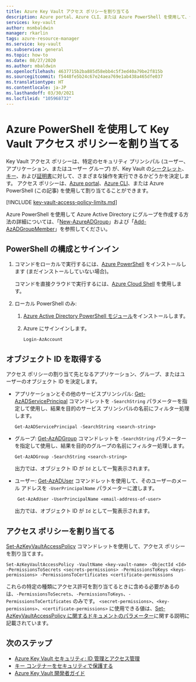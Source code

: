 ```yaml
---
title: Azure Key Vault アクセス ポリシーを割り当てる
description: Azure portal、Azure CLI、または Azure PowerShell を使用して、セキュリティ プリンシパルまたはアプリケーション ID に Key Vault アクセス ポリシーを割り当てる方法について説明します。
services: key-vault
author: msmbaldwin
manager: rkarlin
tags: azure-resource-manager
ms.service: key-vault
ms.subservice: general
ms.topic: how-to
ms.date: 08/27/2020
ms.author: mbaldwin
ms.openlocfilehash: 4637715b2ba885d58ebb4c5f3ed40a79be2f815b
ms.sourcegitcommit: f5448fe5b24c67e24aea769e1ab438a465dfe037
ms.translationtype: HT
ms.contentlocale: ja-JP
ms.lasthandoff: 03/30/2021
ms.locfileid: "105968732"
---
```

# <a name="assign-a-key-vault-access-policy-using-azure-powershell"></a>Azure PowerShell を使用して Key Vault アクセス ポリシーを割り当てる

Key Vault アクセス ポリシーは、特定のセキュリティ プリンシパル (ユーザー、アプリケーション、またはユーザー グループ) が、Key Vault の[シークレット](../secrets/index.yml)、[キー](../keys/index.yml)、および[証明書](../certificates/index.yml)に対して、さまざまな操作を実行できるかどうかを決定します。 アクセス ポリシーは、[Azure portal](assign-access-policy-portal.md)、[Azure CLI](assign-access-policy-cli.md)、または Azure PowerShell (この記事) を使用して割り当てることができます。

[!INCLUDE [key-vault-access-policy-limits.md](../../../includes/key-vault-access-policy-limits.md)]

Azure PowerShell を使用して Azure Active Directory にグループを作成する方法の詳細については、「[New-AzureADGroup](/powershell/module/azuread/new-azureadgroup)」および「[Add-AzADGroupMember](/powershell/module/az.resources/add-azadgroupmember)」を参照してください。

## <a name="configure-powershell-and-sign-in"></a>PowerShell の構成とサインイン

1. コマンドをローカルで実行するには、[Azure PowerShell](/powershell/azure/) をインストールします (まだインストールしていない場合)。

    コマンドを直接クラウドで実行するには、[Azure Cloud Shell](../../cloud-shell/overview.md) を使用します。

1. ローカル PowerShell のみ:

    1. [Azure Active Directory PowerShell モジュール](https://www.powershellgallery.com/packages/AzureAD)をインストールします。

    1. Azure にサインインします。

        ```azurepowershell-interactive
        Login-AzAccount
        ```
    
## <a name="acquire-the-object-id"></a>オブジェクト ID を取得する

アクセス ポリシーの割り当て先となるアプリケーション、グループ、またはユーザーのオブジェクト ID を決定します。

- アプリケーションとその他のサービスプリンシパル: [Get-AzADServicePrincipal](/powershell/module/az.resources/get-azadserviceprincipal) コマンドレットを `-SearchString` パラメーターを指定して使用し、結果を目的のサービス プリンシパルの名前にフィルター処理します。

    ```azurepowershell-interactive
    Get-AzADServicePrincipal -SearchString <search-string>
    ```

- グループ: [Get-AzADGroup](/powershell/module/az.resources/get-azadgroup) コマンドレットを `-SearchString` パラメーターを指定して使用し、結果を目的のグループの名前にフィルター処理します。

    ```azurepowershell-interactive
    Get-AzADGroup -SearchString <search-string>
    ```
    
    出力では、オブジェクト ID が `Id` として一覧表示されます。

- ユーザー: [Get-AzADUser](/powershell/module/az.resources/get-azaduser) コマンドレットを使用して、そのユーザーのメール アドレスを `-UserPrincipalName` パラメーターに渡します。

    ```azurepowershell-interactive
     Get-AzAdUser -UserPrincipalName <email-address-of-user>
    ```

    出力では、オブジェクト ID が `Id` として一覧表示されます。

## <a name="assign-the-access-policy"></a>アクセス ポリシーを割り当てる

[Set-AzKeyVaultAccessPolicy](/powershell/module/az.keyvault/set-azkeyvaultaccesspolicy) コマンドレットを使用して、アクセス ポリシーを割り当てます。

```azurepowershell-interactive
Set-AzKeyVaultAccessPolicy -VaultName <key-vault-name> -ObjectId <Id> -PermissionsToSecrets <secrets-permissions> -PermissionsToKeys <keys-permissions> -PermissionsToCertificates <certificate-permissions    
```

これらの特定の種類にアクセス許可を割り当てるときに含める必要があるのは、`-PermissionsToSecrets`、`-PermissionsToKeys`、`-PermissionsToCertificates` のみです。 `<secret-permissions>`、`<key-permissions>`、`<certificate-permissions>` に使用できる値は、[Set-AzKeyVaultAccessPolicy に関するドキュメントのパラメーター](/powershell/module/az.keyvault/set-azkeyvaultaccesspolicy#parameters)に関する説明に記載されています。

## <a name="next-steps"></a>次のステップ

- [Azure Key Vault セキュリティ: ID 管理とアクセス管理](security-overview.md#identity-management)
- [キー コンテナーをセキュリティで保護する](secure-your-key-vault.md)
- [Azure Key Vault 開発者ガイド](developers-guide.md)